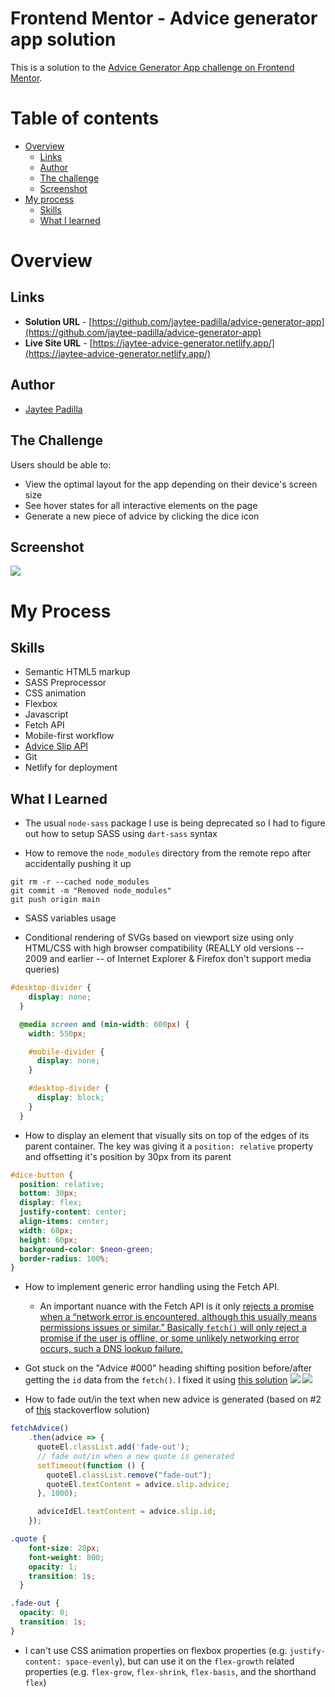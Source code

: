 # Frontend Mentor - Advice generator app solution

This is a solution to the [Advice Generator App challenge on Frontend Mentor](https://www.frontendmentor.io/challenges/advice-generator-app-QdUG-13db).

# Table of contents

- [Overview](#overview)
  - [Links](#links)
  - [Author](#author)
  - [The challenge](#the-challenge)
  - [Screenshot](#screenshot)
- [My process](#my-process)
  - [Skills](#skills)
  - [What I learned](#what-i-learned)

# Overview
## Links

- **Solution URL** - [https://github.com/jaytee-padilla/advice-generator-app](https://github.com/jaytee-padilla/advice-generator-app)
- **Live Site URL** - [https://jaytee-advice-generator.netlify.app/](https://jaytee-advice-generator.netlify.app/)

## Author

- [Jaytee Padilla](https://jayteepadilla.dev/)

## The Challenge

Users should be able to:

- View the optimal layout for the app depending on their device's screen size
- See hover states for all interactive elements on the page
- Generate a new piece of advice by clicking the dice icon

## Screenshot

![](./design/gifs/finished-product.gif)
# My Process

## Skills
- Semantic HTML5 markup
- SASS Preprocessor
- CSS animation
- Flexbox
- Javascript
- Fetch API
- Mobile-first workflow
- [Advice Slip API](https://api.adviceslip.com/)
- Git
- Netlify for deployment

## What I Learned

- The usual `node-sass` package I use is being deprecated so I had to figure out how to setup SASS using `dart-sass` syntax

- How to remove the `node_modules` directory from the remote repo after accidentally pushing it up
```
git rm -r --cached node_modules
git commit -m "Removed node_modules"
git push origin main
```

- SASS variables usage

- Conditional rendering of SVGs based on viewport size using only HTML/CSS with high browser compatibility (REALLY old versions -- 2009 and earlier -- of Internet Explorer & Firefox don't support media queries)
```scss
#desktop-divider {
    display: none;
  }

  @media screen and (min-width: 600px) {
    width: 550px;

    #mobile-divider {
      display: none;
    }

    #desktop-divider { 
      display: block;
    }
  }
```

- How to display an element that visually sits on top of the edges of its parent container. The key was giving it a `position: relative` property and offsetting it's position by 30px from its parent
```scss
#dice-button {
  position: relative;
  bottom: 30px;
  display: flex;
  justify-content: center;
  align-items: center;
  width: 60px;
  height: 60px;
  background-color: $neon-green;
  border-radius: 100%;
}
```

- How to implement generic error handling using the Fetch API.
  - An important nuance with the Fetch API is it only [rejects a promise when a “network error is encountered, although this usually means permissions issues or similar.” Basically `fetch()` will only reject a promise if the user is offline, or some unlikely networking error occurs, such a DNS lookup failure.](https://dmitripavlutin.com/javascript-fetch-async-await/)

- Got stuck on the "Advice #000" heading shifting position before/after getting the `id` data from the `fetch()`. I fixed it using [this solution](https://stackoverflow.com/a/257564)
![](./design/gifs/advice-id-shifting.gif)
![](./design/gifs/advice-id-shifting-fixed.gif)

- How to fade out/in the text when new advice is generated (based on #2 of [this](https://stackoverflow.com/a/65658994) stackoverflow solution)
```js
fetchAdvice()
    .then(advice => {
      quoteEl.classList.add('fade-out');
      // fade out/in when a new quote is generated
      setTimeout(function () {
        quoteEl.classList.remove("fade-out");
        quoteEl.textContent = advice.slip.advice;
      }, 1000);

      adviceIdEl.textContent = advice.slip.id;
    });
```
```scss
.quote {
    font-size: 28px;
    font-weight: 800;
    opacity: 1;
    transition: 1s;
  }

.fade-out {
  opacity: 0;
  transition: 1s;
}
```

- I can't use CSS animation properties on flexbox properties (e.g. `justify-content: space-evenly`), but can use it on the `flex-growth` related properties (e.g. `flex-grow`, `flex-shrink`, `flex-basis`, and the shorthand `flex`)
